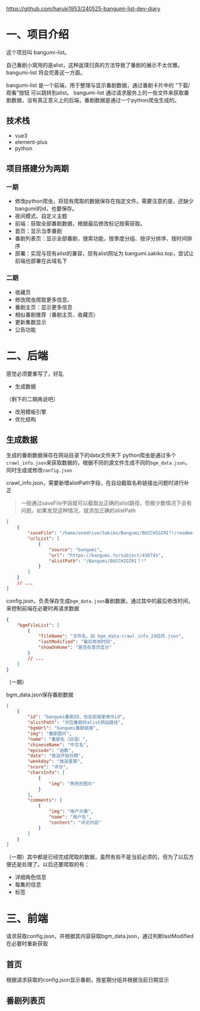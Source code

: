 https://github.com/haruki1953/240525-bangumi-list-dev-diary
# 一、项目介绍
这个项目叫 bangumi-list。

自己番剧小窝用的是alist，这种返璞归真的方法导致了番剧的展示不太优雅。
bangumi-list 将会完善这一方面。

bangumi-list 是一个前端，用于整理与显示番剧数据，通过番剧卡片中的 “下载/观看”按钮 可以跳转到alist。
bangumi-list 通过请求服务上的一些文件来获取番剧数据，没有真正意义上的后端，番剧数据是通过一个python爬虫生成的。

## 技术栈
- vue3
- element-plus
- python

## 项目搭建分为两期
### 一期
- 修改python爬虫，将现有爬取的数据保存在指定文件。需要注意的是，还缺少bangumi的id，也要保存。
- 夜间模式、自定义主题
- 前端：获取全部番剧数据，根据最后修改标记按需获取。
- 首页：显示当季番剧
- 番剧列表页：显示全部番剧，搜索功能，按季度分组、按评分排序、按时间排序
- 部署：实现与现有alist的兼容，现有alist网址为 bangumi.sakiko.top，尝试让前端也部署在此域名下

### 二期
- 收藏页
- 修改爬虫爬取更多信息、
- 番剧主页：显示更多信息
- 相似番剧推荐（番剧主页、收藏页）
- 更新集数显示
- 公告功能


# 二、后端
感觉必须要重写了，好乱

- 生成数据

（剩下的二期再说吧）
- 改用模板引擎
- 优化结构

## 生成数据
生成的番剧数据保存在网站目录下的data文件夹下
python爬虫是通过多个`crawl_info.json`来获取数据的，根据不同的源文件生成不同的`bgm_data.json`，同时生成或修改`config.json`

crawl_info.json，需要新增alistPath字段，在自动截取名称链接出问题时进行补正
> 一般通过saveFile字段就可以截取出正确的alist路径，但极少数情况下会有问题。如果发现这种情况，就添加正确的alistPath
```json
[
    {
        "saveFile": "/home/onedrive/Sakiko/Bangumi/BUCCHIGIRI?!/readme.md",
        "urlList": [
            {
                "source": "bangumi",
                "url": "https://bangumi.tv/subject/436745",
                "alistPath": "/Bangumi/BUCCHIGIRI？!"
            }
        ]
    }
    // ...
]
```

config.json，负责保存生成`bgm_data.json`番剧数据，通过其中的最后修改时间，来控制前端在必要时再请求数据
```json
{
	"bgmFileList": [
		{
			"fileName": "文件名，如 bgm_data-crawl_info_24四月.json",
			"lastModified": "最后修改时间",
			"showOnHome": "是否在首页显示"
		}
		// ...
	]
}
```
（一期）

bgm_data.json保存番剧数据
```json
[
	{
		"id": "bangumi番剧ID，也在前端里用作id",
		"alistPath": "对应番剧的alist网站路径",
		"bgmUrl": "bangumi番剧链接",
		"img": "番剧图片",
		"name": "番剧名（日语）",
		"chineseName": "中文名",
		"episode": "话数",
		"date": "放送开始日期",
		"weekday": "放送星期",
		"score": "评分",
		"charsInfo": [
			{
				"img": "角色的图片"
			}
		],
		"comments": [
			{
				"img": "用户头像",
				"name": "用户名",
				"content": "评论内容"
			}
		]
	}
]
```
（一期）其中都是已经完成爬取的数据，虽然有些不是当前必须的，但为了以后方便还是处理了。以后还要爬取的有：
- 详细角色信息
- 每集的信息
- 标签


# 三、前端
请求获取config.json，并根据其内容获取bgm_data.json，通过判断lastModified在必要时重新获取

## 首页
根据请求获取的config.json显示番剧，按星期分组并根据当前日期显示

## 番剧列表页











